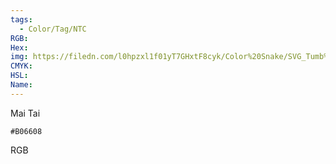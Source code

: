 ```yaml
---
tags:
  - Color/Tag/NTC
RGB:
Hex:
img: https://filedn.com/l0hpzxl1f01yT7GHxtF8cyk/Color%20Snake/SVG_Tumb%20Mass%20No%20Name/B06608.svg
CMYK:
HSL:
Name:
---
```

Mai Tai
```palette
#B06608
```
RGB
